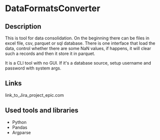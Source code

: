 # DataFormatsConverter

## Description

This is tool for data consolidation. On the beginning there can be files in excel file, csv, parquet or sql database. There is one interface that load the data, control whether there are some NaN values, if happens, it will clear such a records and then it store it in parquet.

It is a CLI tool with no GUI. If it's a database source, setup username and password with system args.

## Links

link_to_Jira_project_epic.com


## Used tools and libraries

- Python
- Pandas
- Argparse